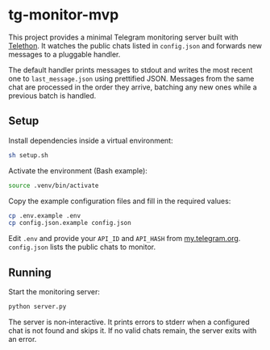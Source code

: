 # tg-monitor-mvp

This project provides a minimal Telegram monitoring server built with [Telethon](https://github.com/LonamiWebs/Telethon). It watches the public chats listed in `config.json` and forwards new messages to a pluggable handler.

The default handler prints messages to stdout and writes the most recent one to
`last_message.json` using prettified JSON. Messages from the same chat are
processed in the order they arrive, batching any new ones while a previous batch
is handled.

## Setup

Install dependencies inside a virtual environment:

```sh
sh setup.sh
```

Activate the environment (Bash example):

```sh
source .venv/bin/activate
```

Copy the example configuration files and fill in the required values:

```sh
cp .env.example .env
cp config.json.example config.json
```

Edit `.env` and provide your `API_ID` and `API_HASH` from [my.telegram.org](https://my.telegram.org). `config.json` lists the public chats to monitor.

## Running

Start the monitoring server:

```sh
python server.py
```

The server is non‑interactive. It prints errors to stderr when a configured chat is not found and skips it. If no valid chats remain, the server exits with an error.
